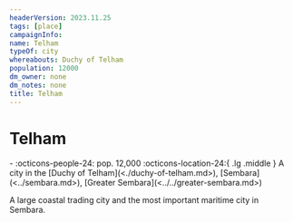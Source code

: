 ```yaml
---
headerVersion: 2023.11.25
tags: [place]
campaignInfo:
name: Telham
typeOf: city
whereabouts: Duchy of Telham
population: 12000
dm_owner: none
dm_notes: none
title: Telham
---
```

# Telham
<div class="grid cards ext-narrow-margin ext-one-column" markdown>
-  
    :octicons-people-24: pop. 12,000  
    :octicons-location-24:{ .lg .middle } A city in the [Duchy of Telham](<./duchy-of-telham.md>), [Sembara](<../sembara.md>), [Greater Sembara](<../../greater-sembara.md>)  
</div>


A large coastal trading city and the most important maritime city in Sembara.


